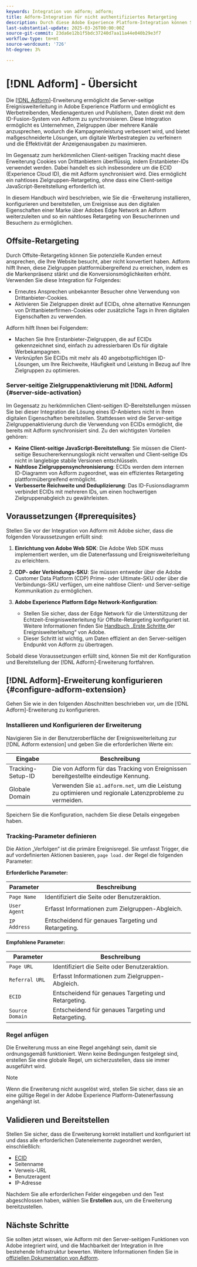 ```yaml
---
keywords: Integration von adform; adform;
title: Adform-Integration für nicht authentifiziertes Retargeting
description: Durch diese Adobe Experience Platform-Integration können Sie Benutzende basierend auf ECID erneut ansprechen.
last-substantial-update: 2025-03-26T00:00:00Z
source-git-commit: 23da6e12b1f5bdc37240d7aa11a44e040b29e3f7
workflow-type: tm+mt
source-wordcount: '726'
ht-degree: 3%

---
```


# [!DNL Adform] - Übersicht

Die [[!DNL Adform]](https://www.adformhelp.com/hc/en-us/articles/29635608709137-Use-the-Adform-S2S-Site-Tracking-Extension-With-Adobe-Experience-Cloud)-Erweiterung ermöglicht die Server-seitige Ereignisweiterleitung in Adobe Experience Platform und ermöglicht es Werbetreibenden, Medienagenturen und Publishern, Daten direkt mit dem ID-Fusion-System von Adform zu synchronisieren. Diese Integration ermöglicht es Unternehmen, Zielgruppen über mehrere Kanäle anzusprechen, wodurch die Kampagnenleistung verbessert wird, und bietet maßgeschneiderte Lösungen, um digitale Werbestrategien zu verfeinern und die Effektivität der Anzeigenausgaben zu maximieren.

Im Gegensatz zum herkömmlichen Client-seitigen Tracking macht diese Erweiterung Cookies von Drittanbietern überflüssig, indem Erstanbieter-IDs verwendet werden. Dabei handelt es sich insbesondere um die ECID (Experience Cloud ID), die mit Adform synchronisiert wird. Dies ermöglicht ein nahtloses Zielgruppen-Retargeting, ohne dass eine Client-seitige JavaScript-Bereitstellung erforderlich ist.

In diesem Handbuch wird beschrieben, wie Sie die -Erweiterung installieren, konfigurieren und bereitstellen, um Ereignisse aus den digitalen Eigenschaften einer Marke über Adobes Edge Network an Adform weiterzuleiten und so ein nahtloses Retargeting von Besucherinnen und Besuchern zu ermöglichen.

## Offsite-Retargeting

Durch Offsite-Retargeting können Sie potenzielle Kunden erneut ansprechen, die Ihre Website besucht, aber nicht konvertiert haben. Adform hilft Ihnen, diese Zielgruppen plattformübergreifend zu erreichen, indem es die Markenpräsenz stärkt und die Konversionsmöglichkeiten erhöht. Verwenden Sie diese Integration für Folgendes:

* Erneutes Ansprechen unbekannter Besucher ohne Verwendung von Drittanbieter-Cookies.
* Aktivieren Sie Zielgruppen direkt auf ECIDs, ohne alternative Kennungen von Drittanbieterfirmen-Cookies oder zusätzliche Tags in Ihren digitalen Eigenschaften zu verwenden.

Adform hilft Ihnen bei Folgendem:

* Machen Sie Ihre Erstanbieter-Zielgruppen, die auf ECIDs gekennzeichnet sind, einfach zu adressierbaren IDs für digitale Werbekampagnen.
* Verknüpfen Sie ECIDs mit mehr als 40 angebotspflichtigen ID-Lösungen, um Ihre Reichweite, Häufigkeit und Leistung in Bezug auf Ihre Zielgruppen zu optimieren.

### Server-seitige Zielgruppenaktivierung mit [!DNL Adform] {#server-side-activation}

Im Gegensatz zu herkömmlichen Client-seitigen ID-Bereitstellungen müssen Sie bei dieser Integration die Lösung eines ID-Anbieters nicht in Ihren digitalen Eigenschaften bereitstellen. Stattdessen wird die Server-seitige Zielgruppenaktivierung durch die Verwendung von ECIDs ermöglicht, die bereits mit Adform synchronisiert sind. Zu den wichtigsten Vorteilen gehören:

* **Keine Client-seitige JavaScript-Bereitstellung**: Sie müssen die Client-seitige Besuchererkennungslogik nicht verwalten und Client-seitige IDs nicht in langlebige stabile Versionen entschlüsseln.
* **Nahtlose Zielgruppensynchronisierung**: ECIDs werden dem internen ID-Diagramm von Adform zugeordnet, was ein effizientes Retargeting plattformübergreifend ermöglicht.
* **Verbesserte Reichweite und Deduplizierung**: Das ID-Fusionsdiagramm verbindet ECIDs mit mehreren IDs, um einen hochwertigen Zielgruppenabgleich zu gewährleisten.

## Voraussetzungen {#prerequisites}

Stellen Sie vor der Integration von Adform mit Adobe sicher, dass die folgenden Voraussetzungen erfüllt sind:

1. **Einrichtung von Adobe Web SDK**: Die Adobe Web SDK muss implementiert werden, um die Datenerfassung und Ereignisweiterleitung zu erleichtern.

2. **CDP- oder Verbindungs-SKU**: Sie müssen entweder über die Adobe Customer Data Platform (CDP) Prime- oder Ultimate-SKU oder über die Verbindungs-SKU verfügen, um eine nahtlose Client- und Server-seitige Kommunikation zu ermöglichen.

3. **Adobe Experience Platform Edge Network-Konfiguration**:
   * Stellen Sie sicher, dass der Edge Network für die Unterstützung der Echtzeit-Ereignisweiterleitung für Offsite-Retargeting konfiguriert ist. Weitere Informationen finden Sie [ Handbuch „Erste Schritte ](https://experienceleague.adobe.com/de/docs/experience-platform/tags/event-forwarding/getting-started) der Ereignisweiterleitung“ von Adobe.
   * Dieser Schritt ist wichtig, um Daten effizient an den Server-seitigen Endpunkt von Adform zu übertragen.

Sobald diese Voraussetzungen erfüllt sind, können Sie mit der Konfiguration und Bereitstellung der [!DNL Adform]-Erweiterung fortfahren.

## [!DNL Adform]-Erweiterung konfigurieren {#configure-adform-extension}

Gehen Sie wie in den folgenden Abschnitten beschrieben vor, um die [!DNL Adform]-Erweiterung zu konfigurieren.

### Installieren und Konfigurieren der Erweiterung

Navigieren Sie in der Benutzeroberfläche der Ereignisweiterleitung zur [!DNL Adform extension] und geben Sie die erforderlichen Werte ein:

| Eingabe | Beschreibung |
| --- | --- |
| Tracking-Setup-ID | Die von Adform für das Tracking von Ereignissen bereitgestellte eindeutige Kennung. |
| Globale Domain | Verwenden Sie `a1.adform.net`, um die Leistung zu optimieren und regionale Latenzprobleme zu vermeiden. |

Speichern Sie die Konfiguration, nachdem Sie diese Details eingegeben haben.

<!-- ![Installing and configuring the Adform extension in Adobe Experience Platorm]() -->

### Tracking-Parameter definieren

Die Aktion „Verfolgen“ ist die primäre Ereignisregel. Sie umfasst Trigger, die auf vordefinierten Aktionen basieren, `page load.` der Regel die folgenden Parameter:

**Erforderliche Parameter:**

| Parameter | Beschreibung |
| --- | --- |
| `Page Name` | Identifiziert die Seite oder Benutzeraktion. |
| `User Agent` | Erfasst Informationen zum Zielgruppen-Abgleich. |
| `IP Address` | Entscheidend für genaues Targeting und Retargeting. |

**Empfohlene Parameter:**

| Parameter | Beschreibung |
| --- | --- |
| `Page URL` | Identifiziert die Seite oder Benutzeraktion. |
| `Referral URL` | Erfasst Informationen zum Zielgruppen-Abgleich. |
| `ECID` | Entscheidend für genaues Targeting und Retargeting. |
| `Source Domain` | Entscheidend für genaues Targeting und Retargeting. |

<!-- ![Tracking parameters for Adform]() -->

### Regel anfügen

Die Erweiterung muss an eine Regel angehängt sein, damit sie ordnungsgemäß funktioniert. Wenn keine Bedingungen festgelegt sind, erstellen Sie eine globale Regel, um sicherzustellen, dass sie immer ausgeführt wird.

>[!NOTE]
>
>Wenn die Erweiterung nicht ausgelöst wird, stellen Sie sicher, dass sie an eine gültige Regel in der Adobe Experience Platform-Datenerfassung angehängt ist.

<!-- ![Attach a rule to the Adform extension]() -->

## Validieren und Bereitstellen

Stellen Sie sicher, dass die Erweiterung korrekt installiert und konfiguriert ist und dass alle erforderlichen Datenelemente zugeordnet werden, einschließlich:
* [ECID](/help/identity-service/features/ecid.md)
* Seitenname
* Verweis-URL
* Benutzeragent
* IP-Adresse

Nachdem Sie alle erforderlichen Felder eingegeben und den Test abgeschlossen haben, wählen Sie **Erstellen** aus, um die Erweiterung bereitzustellen.

## Nächste Schritte

Sie sollten jetzt wissen, wie Adform mit den Server-seitigen Funktionen von Adobe integriert wird, und die Machbarkeit der Integration in Ihre bestehende Infrastruktur bewerten. Weitere Informationen finden Sie in [offiziellen Dokumentation von Adform](https://www.adformhelp.com/hc/en-us/articles/29635608709137-Use-the-Adform-S2S-Site-Tracking-Extension-With-Adobe-Experience-Cloud).
